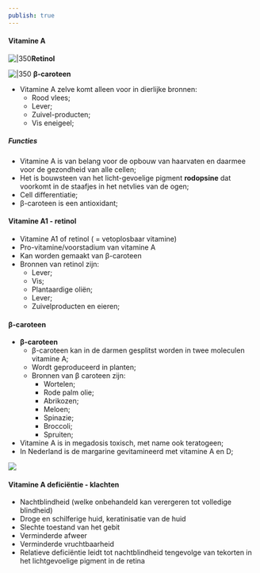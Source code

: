 ```yaml
---
publish: true
---
```

#### Vitamine A
![|350](https://i.imgur.com/1CCCtfX.png)**Retinol**

![|350](https://i.imgur.com/RZ0W0Et.png)
**β-caroteen**

- Vitamine A zelve komt alleen voor in dierlijke bronnen: 
	- Rood vlees; 
	- Lever;
	- Zuivel-producten;
	- Vis eneigeel;

##### Functies
- Vitamine A is van belang voor de opbouw van haarvaten en daarmee voor de gezondheid van alle cellen;
- Het is bouwsteen van het licht-gevoelige pigment **rodopsine** dat voorkomt in de staafjes in het netvlies van de ogen;
- Cell differentiatie;
- β-caroteen is een antioxidant;

#### Vitamine A1 - retinol
- Vitamine A1 of retinol ( = vetoplosbaar vitamine)
- Pro-vitamine/voorstadium van vitamine A
- Kan worden gemaakt van β-caroteen
- Bronnen van retinol zijn:
	 - Lever;
	 - Vis;
	 - Plantaardige oliën;
	 - Lever;
	 - Zuivelproducten en eieren;

#### β-caroteen
-   **β-caroteen**
    - β-caroteen kan in de darmen gesplitst worden in twee moleculen vitamine A;
    - Wordt geproduceerd in planten;
    -   Bronnen van β caroteen zijn:
        -   Wortelen;
        -   Rode palm olie;
        -   Abrikozen;
        -   Meloen;
        -   Spinazie;
        -   Broccoli;
        -   Spruiten;
-   Vitamine A is in megadosis toxisch, met name ook teratogeen;
-   In Nederland is de margarine gevitamineerd met vitamine A en D;

![](https://i.imgur.com/igwaZLV.png)


#### Vitamine A deficiëntie - klachten

- Nachtblindheid (welke onbehandeld kan verergeren tot volledige blindheid)
- Droge en schilferige huid, keratinisatie van de huid
- Slechte toestand van het gebit
- Verminderde afweer
- Verminderde vruchtbaarheid
- Relatieve deficiëntie leidt tot nachtblindheid tengevolge van tekorten in het lichtgevoelige pigment in de retina


